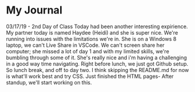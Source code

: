 # My Journal

03/17/19 - 2nd Day of Class
Today had been another interesting expirience. My partner today is named Haydee (Heidi) and she is super nice.
We're running into issues with the limitations we're in. She is on a Windows 8 laptop, we can't Live Share in VSCode.
We can't screen share her computer; she missed a lot of day 1 and with my limited skills, we're bumbling through
some of it. She's really nice and i'm having a challenging in a good way time navigating. Right before lunch, we just 
got Github setup. So lunch break, and off to day two. I think skipping the README.md for now is what'll work best
and try CSS.
Just finished the HTML pages- After standup, we'll start working on this.